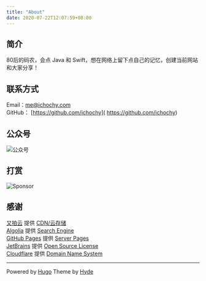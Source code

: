 ```yaml
---
title: "About"
date: 2020-07-22T12:07:59+08:00
---
```


## 简介  
80后的码农，会点 Java 和 Swift，想在网络上留下点自己的记忆，创建当前网站和大家分享！

## 联系方式
Email：[me@ichochy.com](mailto:me@ichochy.com)  
GitHub： [https://github.com/ichochy]( https://github.com/ichochy)  

## 公众号    

![公众号](/wx.jpg)

## 打赏    

![Sponsor](/sponsor.jpg)

## 感谢  
[又拍云](https://console.upyun.com/register/?invite=r1z6aWlRt) 提供 [CDN/云存储](https://console.upyun.com/register/?invite=r1z6aWlRt)   
[Algolia](https://www.algolia.com) 提供 [Search Engine](https://www.algolia.com)  
[GitHub Pages](https://pages.github.com) 提供 [Server Pages](https://pages.github.com)  
[JetBrains](https://www.jetbrains.com) 提供 [Open Source License](https://www.jetbrains.com/shop/eform/opensource)  
[Cloudflare](https://dash.cloudflare.com]) 提供 [Domain Name System](https://dash.cloudflare.com)

---

Powered by [Hugo](https://gohugo.io) Theme by [Hyde](https://themes.gohugo.io/hyde/)
